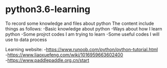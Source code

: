 # python3.6-learning
To record some knowledge and files about python
The content include things as follows:
  -Basic knowledge about python
  -Ways about how I learn python
  -Some projrct codes I am trying to learn
  -Some useful codes I will use to data process

Learning website:
    -https://www.runoob.com/python/python-tutorial.html <br>
    -https://www.liaoxuefeng.com/wiki/1016959663602400 <br>
    -https://www.paddlepaddle.org.cn/start <br>
